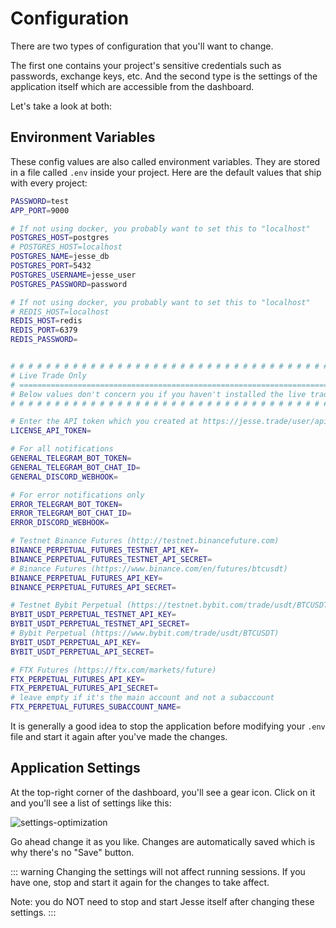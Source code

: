 # Configuration

There are two types of configuration that you'll want to change. 

The first one contains your project's sensitive credentials such as passwords, exchange keys, etc. And the second type is the settings of the application itself which are accessible from the dashboard. 

Let's take a look at both:

## Environment Variables
These config values are also called environment variables. They are stored in a file called `.env` inside your project. Here are the default values that ship with every project:

```sh
PASSWORD=test
APP_PORT=9000

# If not using docker, you probably want to set this to "localhost"
POSTGRES_HOST=postgres
# POSTGRES_HOST=localhost
POSTGRES_NAME=jesse_db
POSTGRES_PORT=5432
POSTGRES_USERNAME=jesse_user
POSTGRES_PASSWORD=password

# If not using docker, you probably want to set this to "localhost"
# REDIS_HOST=localhost
REDIS_HOST=redis
REDIS_PORT=6379
REDIS_PASSWORD=


# # # # # # # # # # # # # # # # # # # # # # # # # # # # # # # # # # # # # # # # # # 
# Live Trade Only                                                                 # 
# =============================================================================== #
# Below values don't concern you if you haven't installed the live trade plugin   #
# # # # # # # # # # # # # # # # # # # # # # # # # # # # # # # # # # # # # # # # # # 

# Enter the API token which you created at https://jesse.trade/user/api-tokens:
LICENSE_API_TOKEN=

# For all notifications
GENERAL_TELEGRAM_BOT_TOKEN=
GENERAL_TELEGRAM_BOT_CHAT_ID=
GENERAL_DISCORD_WEBHOOK=

# For error notifications only
ERROR_TELEGRAM_BOT_TOKEN=
ERROR_TELEGRAM_BOT_CHAT_ID=
ERROR_DISCORD_WEBHOOK=

# Testnet Binance Futures (http://testnet.binancefuture.com)
BINANCE_PERPETUAL_FUTURES_TESTNET_API_KEY=
BINANCE_PERPETUAL_FUTURES_TESTNET_API_SECRET=
# Binance Futures (https://www.binance.com/en/futures/btcusdt)
BINANCE_PERPETUAL_FUTURES_API_KEY=
BINANCE_PERPETUAL_FUTURES_API_SECRET=

# Testnet Bybit Perpetual (https://testnet.bybit.com/trade/usdt/BTCUSDT)
BYBIT_USDT_PERPETUAL_TESTNET_API_KEY=
BYBIT_USDT_PERPETUAL_TESTNET_API_SECRET=
# Bybit Perpetual (https://www.bybit.com/trade/usdt/BTCUSDT)
BYBIT_USDT_PERPETUAL_API_KEY=
BYBIT_USDT_PERPETUAL_API_SECRET=

# FTX Futures (https://ftx.com/markets/future)
FTX_PERPETUAL_FUTURES_API_KEY=
FTX_PERPETUAL_FUTURES_API_SECRET=
# leave empty if it's the main account and not a subaccount
FTX_PERPETUAL_FUTURES_SUBACCOUNT_NAME=
```

It is generally a good idea to stop the application before modifying your `.env` file and start it again after you've made the changes.

## Application Settings

At the top-right corner of the dashboard, you'll see a gear icon. Click on it and you'll see a list of settings like this:


![settings-optimization](https://api1.jesse.trade/storage/images/docs/settings-optimization.jpg)

Go ahead change it as you like. Changes are automatically saved which is why there's no "Save" button. 

::: warning
Changing the settings will not affect running sessions. If you have one, stop and start it again for the changes to take affect. 

Note: you do NOT need to stop and start Jesse itself after changing these settings.
:::